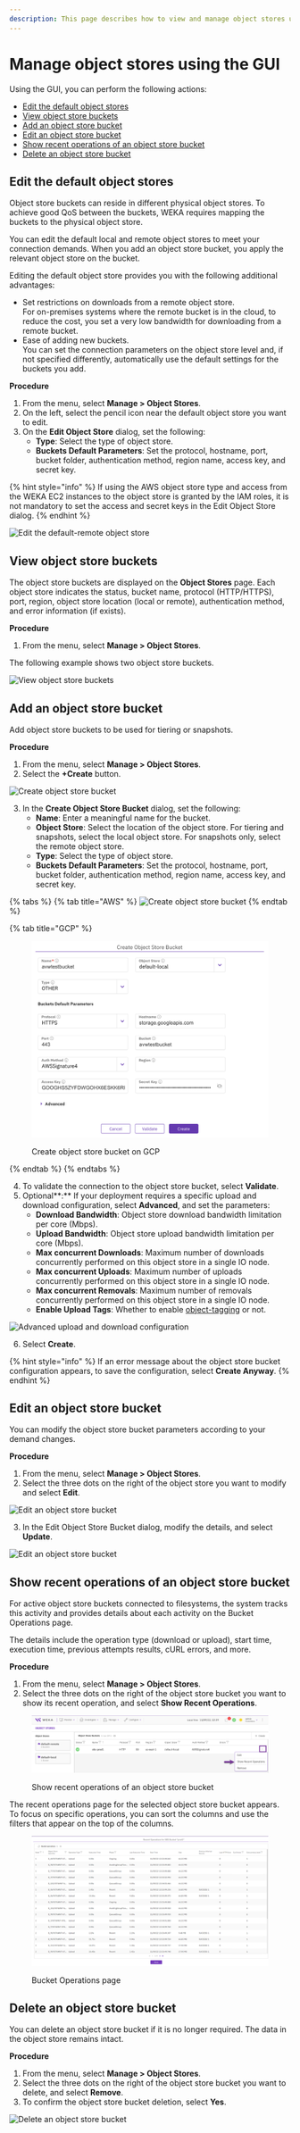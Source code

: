 ```yaml
---
description: This page describes how to view and manage object stores using the GUI.
---
```


# Manage object stores using the GUI

Using the GUI, you can perform the following actions:

* [Edit the default object stores](managing-object-stores.md#edit-the-default-object-stores)
* [View object store buckets](managing-object-stores.md#view-object-store-buckets)
* [Add an object store bucket](managing-object-stores.md#add-an-object-store-bucket)
* [Edit an object store bucket](managing-object-stores.md#edit-an-object-store-bucket)
* [Show recent operations of an object store bucket](managing-object-stores.md#show-recent-operations-of-an-object-store-bucket)
* [Delete an object store bucket](managing-object-stores.md#delete-an-object-store-bucket)

## Edit the default object stores <a href="#edit-the-default-object-stores" id="edit-the-default-object-stores"></a>

Object store buckets can reside in different physical object stores. To achieve good QoS between the buckets, WEKA requires mapping the buckets to the physical object store.

You can edit the default local and remote object stores to meet your connection demands. When you add an object store bucket, you apply the relevant object store on the bucket.

Editing the default object store provides you with the following additional advantages:

* Set restrictions on downloads from a remote object store.\
  For on-premises systems where the remote bucket is in the cloud, to reduce the cost, you set a very low bandwidth for downloading from a remote bucket.
* Ease of adding new buckets.\
  You can set the connection parameters on the object store level and, if not specified differently, automatically use the default settings for the buckets you add.

**Procedure**

1. From the menu, select **Manage > Object Stores**.
2. On the left, select the pencil icon near the default object store you want to edit.
3. On the **Edit Object Store** dialog, set the following:
   * **Type**: Select the type of object store.
   * **Buckets Default Parameters**: Set the protocol, hostname, port, bucket folder, authentication method, region name, access key, and secret key.

{% hint style="info" %}
If using the AWS object store type and access from the WEKA EC2 instances to the object store is granted by the IAM roles, it is not mandatory to set the access and secret keys in the Edit Object Store dialog.
{% endhint %}

![Edit the default-remote object store ](<../../.gitbook/assets/wmng\_edit\_default\_obs (1).gif>)

## View object store buckets <a href="#view-object-store-buckets" id="view-object-store-buckets"></a>

The object store buckets are displayed on the **Object Stores** page. Each object store indicates the status, bucket name, protocol (HTTP/HTTPS), port, region, object store location (local or remote), authentication method, and error information (if exists).

**Procedure**

1. From the menu, select **Manage > Object Stores**.

The following example shows two object store buckets.

![View object store buckets](../../.gitbook/assets/wmng\_view\_obs\_buckets.png)

## Add an object store bucket <a href="#add-an-object-store-bucket" id="add-an-object-store-bucket"></a>

Add object store buckets to be used for tiering or snapshots.

**Procedure**

1. From the menu, select **Manage > Object Stores**.
2. Select the **+Create** button.

![Create object store bucket](../../.gitbook/assets/wmng\_create\_obs\_button.png)

3. In the **Create Object Store Bucket** dialog, set the following:
   * **Name**: Enter a meaningful name for the bucket.
   * **Object Store**: Select the location of the object store. For tiering and snapshots, select the local object store. For snapshots only, select the remote object store.
   * **Type**: Select the type of object store.
   * **Buckets Default Parameters**: Set the protocol, hostname, port, bucket folder, authentication method, region name, access key, and secret key.

{% tabs %}
{% tab title="AWS" %}
![Create object store bucket](../../.gitbook/assets/wmng\_create\_obs\_bucket.png)
{% endtab %}

{% tab title="GCP" %}
<figure><img src="../../.gitbook/assets/wmng_obs_on_gcp.png" alt=""><figcaption><p>Create object store bucket on GCP</p></figcaption></figure>
{% endtab %}
{% endtabs %}

4. To validate the connection to the object store bucket, select **Validate**.
5. Optional**:** If your deployment requires a specific upload and download configuration, select **Advanced**, and set the parameters:
   * **Download Bandwidth**: Object store download bandwidth limitation per core (Mbps).
   * **Upload Bandwidth**: Object store upload bandwidth limitation per core (Mbps).
   * **Max concurrent Downloads**: Maximum number of downloads concurrently performed on this object store in a single IO node.
   * **Max concurrent Uploads**: Maximum number of uploads concurrently performed on this object store in a single IO node.
   * **Max concurrent Removals**: Maximum number of removals concurrently performed on this object store in a single IO node.
   * **Enable Upload Tags**: Whether to enable [object-tagging](../tiering/data-management-in-tiered-filesystems.md#object-tagging) or not.

![Advanced upload and download configuration](../../.gitbook/assets/wmng\_create\_obs\_advanced.png)

6. Select **Create**.

{% hint style="info" %}
If an error message about the object store bucket configuration appears, to save the configuration, select **Create Anyway**.
{% endhint %}

## Edit an object store bucket <a href="#edit-an-object-store-bucket" id="edit-an-object-store-bucket"></a>

You can modify the object store bucket parameters according to your demand changes.

**Procedure**

1. From the menu, select **Manage > Object Stores**.
2. Select the three dots on the right of the object store you want to modify and select **Edit**.

![Edit an object store bucket](../../.gitbook/assets/wmng\_edit\_obs\_button.png)

3. In the Edit Object Store Bucket dialog, modify the details, and select **Update**.

![Edit an object store bucket](../../.gitbook/assets/wmng\_edit\_obs.png)

## Show recent operations of an object store bucket

For active object store buckets connected to filesystems, the system tracks this activity and provides details about each activity on the Bucket Operations page.

The details include the operation type (download or upload), start time, execution time, previous attempts results, cURL errors, and more.&#x20;

**Procedure**

1. From the menu, select **Manage > Object Stores**.
2. Select the three dots on the right of the object store bucket you want to show its recent operation, and select **Show Recent Operations**.

<figure><img src="../../.gitbook/assets/wmng_obs_show_recent_operations_menu.png" alt=""><figcaption><p>Show recent operations of an object store bucket</p></figcaption></figure>

The recent operations page for the selected object store bucket appears. To focus on specific operations, you can sort the columns and use the filters that appear on the top of the columns.

<figure><img src="../../.gitbook/assets/wmng_obs_show_recent_ops_example.png" alt=""><figcaption><p>Bucket Operations page</p></figcaption></figure>

## Delete an object store bucket

You can delete an object store bucket if it is no longer required. The data in the object store remains intact.

**Procedure**

1. From the menu, select **Manage > Object Stores**.
2. Select the three dots on the right of the object store bucket you want to delete, and select **Remove**.
3. To confirm the object store bucket deletion, select **Yes**.

![Delete an object store bucket](../../.gitbook/assets/wmng\_delete\_obs.gif)
